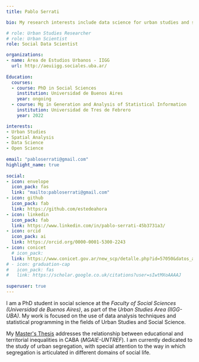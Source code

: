 ```yaml
---
title: Pablo Serrati

bio: My research interests include data science for urban studies and social problems.

# role: Urban Studies Researcher
# role: Urban Scientist
role: Social Data Scientist

organizations:
- name: Área de Estudios Urbanos - IIGG 
  url: http://aeuiigg.sociales.uba.ar/
  
Education:
  courses:
  - course: PhD in Social Sciences
    institution: Universidad de Buenos Aires
    year: ongoing
  - course: Mg in Generation and Analysis of Statistical Information
    institution: Universidad de Tres de Febrero
    year: 2022

interests:
- Urban Studies
- Spatial Analysis
- Data Science
- Open Science
    
email: "pabloserrati@gmail.com"
highlight_name: true
  
social:
- icon: envelope
  icon_pack: fas
  link: "mailto:pabloserrati@gmail.com"
- icon: github
  icon_pack: fab
  link: https://github.com/estedeahora
- icon: linkedin
  icon_pack: fab
  link: https://www.linkedin.com/in/pablo-serrati-45b3731a3/
- icon: orcid
  icon_pack: ai 
  link: https://orcid.org/0000-0001-5300-2243
- icon: conicet
  # icon_pack:
  link: https://www.conicet.gov.ar/new_scp/detalle.php?id=57050&datos_academicos=yes
# - icon: graduation-cap
#   icon_pack: fas
#   link: https://scholar.google.co.uk/citations?user=sIwtMXoAAAAJ
  
superuser: true
---
```


I am a PhD student in social science at the *Faculty of Social Sciences (Universidad de Buenos Aires)*, as part of the *Urban Studies Area (IIGG-UBA)*. My work is focused on the use of data analysis techniques and statistical programming in the fields of Urban Studies and Social Science.

My [Master's Thesis](https://github.com/estedeahora/MGAIE_Territorio-en-la-escuela) addresses the relationship between educational and territorial inequalities in CABA (*MGAIE-UNTREF*). I am currently dedicated to the study of urban segregation, with special attention to the way in which segregation is articulated in different domains of social life.
